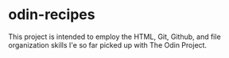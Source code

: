 # odin-recipes
 This project is intended to employ the HTML, Git, Github, and file organization skills I'e so far picked up with The Odin Project.
 